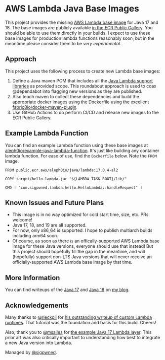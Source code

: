 # AWS Lambda Java Base Images

This project provides the missing [AWS Lambda base image](https://docs.aws.amazon.com/lambda/latest/dg/runtimes-images.html) for Java 17 and 18. The base images are publicly available [in the ECR Public Gallery](https://gallery.ecr.aws/aleph0io/lambda/java). You should be able to use them directly in your builds. I expect to use these base images for production lambda functions reasonably soon, but in the meantime please consider them to be *very experimental*.

## Approach

This project uses the following process to create new Lambda base images:

1. Define a Java maven POM that includes all the [Java Lambda support libraries](https://github.com/aws/aws-lambda-java-libs) as provided scope. This roundabout approach is used to coax @dependabot into flagging new versions as they are published.
2. Also teach maven to collect these dependencies and build the appropriate docker images using the Dockerfile using the excellent [fabric8io/docker-maven-plugin](https://github.com/fabric8io/docker-maven-plugin).
3. Use GitHub Actions to do perform CI/CD and release new images to the ECR Public Gallery.

## Example Lambda Function

You can find an example Lambda function using these base images at [aleph0io/example-java-lambda-function](https://github.com/aleph0io/example-java-lambda-function). It's just like building any container lambda function. For ease of use, find the `Dockerfile` below. Note the `FROM` image.

    FROM public.ecr.aws/aleph0io/java/lambda:17.0.4-al2
    
    COPY target/hello-lambda.jar "${LAMBDA_TASK_ROOT}/lib/"
    
    CMD [ "com.sigpwned.lambda.hello.HelloLambda::handleRequest" ]

## Known Issues and Future Plans

* This image is in no way optimized for cold start time, size, etc. PRs welcome!
* Java 17, 18, and 19 are all supported.
* For now, only x86_64 is supported. I hope to publish multiarch builds including arm64 soon.
* Of course, as soon as there *is* an offically-supported AWS Lambda base image for these Java versions, everyone should use that instead! But this project should hopefully fill the gap in the meantime, and will (hopefully) support non-LTS Java versions that will never receive an officially-supported AWS Lambda base image by that time.

## More Information

You can find writeups of the [Java 17](https://sigpwned.com/2022/07/23/aws-lambda-base-images-for-java-17/) and [Java 18](https://sigpwned.com/2022/08/31/aws-lambda-base-images-for-java-18-too/) on [my blog](https://sigpwned.com/).

## Acknowledgements

Many thanks to [@rieckpil](https://github.com/rieckpil) for [his outstanding writeup of custom Lambda runtimes](https://rieckpil.de/java-aws-lambda-container-image-support-complete-guide/). That tutorial was the foundation and basis for this build. Cheers!

Also, thank you to [@msailes](https://github.com/msailes) for [the example Java 17 Lambda layer](https://github.com/msailes/lambda-java17-layer). This prior art was also critically important to understanding how best to integrate a new Java version into Lambda.

Managed by [@sigpwned](https://github.com/sigpwned).
